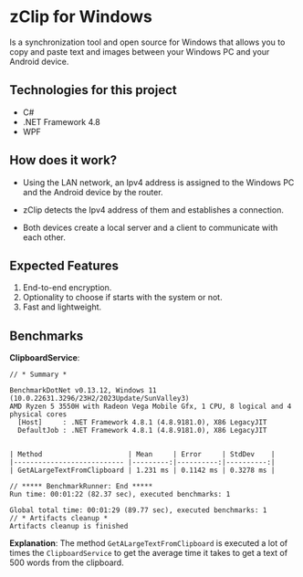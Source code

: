 ﻿# zClip for Windows

Is a synchronization tool and open source for Windows that allows you to copy and paste text and images between your Windows PC and your Android device.

## Technologies for this project

* C#
* .NET Framework 4.8
* WPF

## How does it work?

* Using the LAN network, an Ipv4 address is assigned to the Windows PC and the Android device by the router. 


* zClip detects the Ipv4 address of them and establishes a connection.


* Both devices create a local server and a client to communicate with each other.

## Expected Features

1. End-to-end encryption.
2. Optionality to choose if starts with the system or not.
3. Fast and lightweight.


## Benchmarks

**ClipboardService**:

```shell
// * Summary *

BenchmarkDotNet v0.13.12, Windows 11 (10.0.22631.3296/23H2/2023Update/SunValley3)
AMD Ryzen 5 3550H with Radeon Vega Mobile Gfx, 1 CPU, 8 logical and 4 physical cores
  [Host]     : .NET Framework 4.8.1 (4.8.9181.0), X86 LegacyJIT
  DefaultJob : .NET Framework 4.8.1 (4.8.9181.0), X86 LegacyJIT


| Method                     | Mean     | Error     | StdDev    |
|--------------------------- |---------:|----------:|----------:|
| GetALargeTextFromClipboard | 1.231 ms | 0.1142 ms | 0.3278 ms |

// ***** BenchmarkRunner: End *****
Run time: 00:01:22 (82.37 sec), executed benchmarks: 1

Global total time: 00:01:29 (89.77 sec), executed benchmarks: 1
// * Artifacts cleanup *
Artifacts cleanup is finished
```

**Explanation**: The method `GetALargeTextFromClipboard` is executed a lot of times the `ClipboardService` to get the average time it takes to get a text of 500 words from the clipboard.